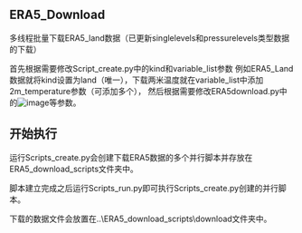  ## ERA5_Download ##
 多线程批量下载ERA5_land数据（已更新singlelevels和pressurelevels类型数据的下载）

 首先根据需要修改Script_create.py中的kind和variable_list参数 例如ERA5_Land数据就将kind设置为land（唯一），下载两米温度就在variable_list中添加2m_temperature参数（可添加多个），
 然后根据需要修改ERA5download.py中的![image](https://github.com/suntaowen/ERA5_Download/assets/146147840/c8324b1a-ef8e-4371-8103-30af7657b726)等参数。

 ## 开始执行 ##
 运行Scripts_create.py会创建下载ERA5数据的多个并行脚本并存放在ERA5_download_scripts文件夹中。

 脚本建立完成之后运行Scripts_run.py即可执行Scripts_create.py创建的并行脚本。
 
 下载的数据文件会放置在..\ERA5_download_scripts\download文件夹中。
